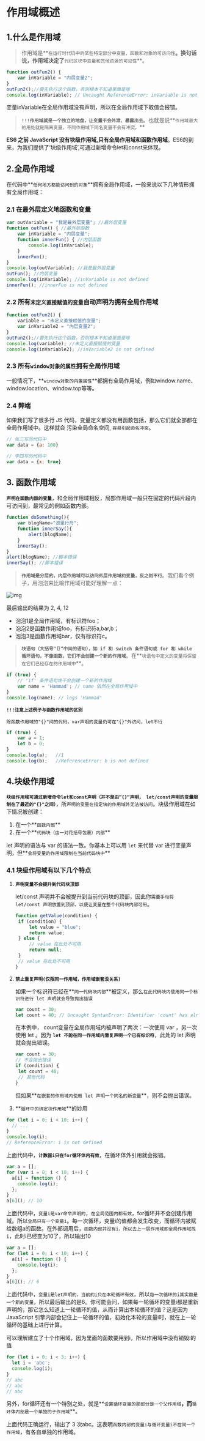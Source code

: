 # 作用域概述

## 1.什么是作用域

>  作用域是**`在运行时代码中的某些特定部分中变量，函数和对象的可访问性`**。换句话说，作用域决定了**`代码区块中变量和其他资源的可见性`**。

``` javascript
function outFun2() {
    var inVariable = "内层变量2";
}
outFun2();//要先执行这个函数，否则根本不知道里面是啥
console.log(inVariable); // Uncaught ReferenceError: inVariable is not defined
```

变量inVariable在全局作用域没有声明，所以在全局作用域下取值会报错。

> **`!!!作用域就是一个独立的地盘，让变量不会外泄、暴露出去`**。也就是说**`作用域最大的用处就是隔离变量，不同作用域下同名变量不会有冲突。`**

**ES6 之前 JavaScript 没有块级作用域,只有全局作用域和函数作用域**。ES6的到来，为我们提供了‘块级作用域’,可通过新增命令let和const来体现。



## 2.全局作用域

在代码中**`任何地方都能访问到的对象`**拥有全局作用域，一般来说以下几种情形拥有全局作用域：

### 2.1 在最外层定义地函数和变量

``` javascript
var outVariable = "我是最外层变量"; //最外层变量
function outFun() { //最外层函数
    var inVariable = "内层变量";
    function innerFun() { //内层函数
        console.log(inVariable);
    }
    innerFun();
}
console.log(outVariable); //我是最外层变量
outFun(); //内层变量
console.log(inVariable); //inVariable is not defined
innerFun(); //innerFun is not defined
```

### 2.2 所有`末定义直接赋值的变量`自动声明为拥有全局作用域

``` javascript
function outFun2() {
    variable = "未定义直接赋值的变量";
    var inVariable2 = "内层变量2";
}
outFun2();//要先执行这个函数，否则根本不知道里面是啥
console.log(variable); //未定义直接赋值的变量
console.log(inVariable2); //inVariable2 is not defined
```

### 2.3 所有`window对象的属性`拥有全局作用域

一般情况下，**`window对象的内置属性`**都拥有全局作用域，例如window.name、window.location、window.top等等。



### 2.4 弊端

如果我们写了很多行 JS 代码，变量定义都没有用函数包括，那么它们就全部都在全局作用域中。这样就会 污染全局命名空间, `容易引起命名冲突`。

``` javascript
// 张三写的代码中
var data = {a: 100}

// 李四写的代码中
var data = {x: true}
```



## 3. 函数作用域

**`声明在函数内部的变量`**，和全局作用域相反，局部作用域一般只在固定的代码片段内可访问到，最常见的例如函数内部。

``` javascript
function doSomething(){
    var blogName="浪里行舟";
    function innerSay(){
        alert(blogName);
    }
    innerSay();
}
alert(blogName); //脚本错误
innerSay(); //脚本错误
```



> **`作用域是分层的，内层作用域可以访问外层作用域的变量，反之则不行`**。我们看个例子，用泡泡来比喻作用域可能好理解一点：

![img](https://segmentfault.com/img/remote/1460000018513153?w=461&h=294)

最后输出的结果为 2, 4, 12

- 泡泡1是全局作用域，有标识符foo；
- 泡泡2是函数作用域foo，有标识符a,bar,b；
- 泡泡3是函数作用域bar，仅有标识符c。



> **`块语句（大括号“｛｝”中间的语句），如 if 和 switch 条件语句或 for 和 while 循环语句，不像函数，它们不会创建一个新的作用域`**。在**`块语句中定义的变量将保留在它们已经存在的作用域中`**。

``` javascript
if (true) {
    // 'if' 条件语句块不会创建一个新的作用域
    var name = 'Hammad'; // name 依然在全局作用域中
}
console.log(name); // logs 'Hammad'
```

**`!!!注意上述例子与函数作用域的区别`**

`除函数作用域的"{}"间的代码，var声明的变量仍可在"{}"外访问，let不行`

``` javascript
if (true) {
    var a = 1;
    let b = 0;
}
console.log(a);   //1
console.log(b);   //ReferenceError: b is not defined
```



## 4.块级作用域

**`块级作用域可通过新增命令let和const声明（并不是由”{}“声明， let/const声明的变量限制在了最近的"{}"之间）`**，所`声明的变量在指定块的作用域外无法被访问`。块级作用域在如下情况被创建：

1. 在一个**`函数内部`**
2. 在一个**`代码块（由一对花括号包裹）内部`**

let 声明的语法与 var 的语法一致。你基本上可以用 `let` 来代替 var 进行变量声明，但**`会将变量的作用域限制在当前代码块中`**

### 4.1 块级作用域有以下几个特点

1. **`声明变量不会提升到代码块顶部`**

   let/const 声明并不会被提升到当前代码块的顶部，因此你`需要手动将 let/const 声明放置到顶部，以便让变量在整个代码块内部可用`。

   ``` javascript
   function getValue(condition) {
   	if (condition) {
   		let value = "blue";
   		return value;
   	} else {
   		// value 在此处不可用
   		return null;
   	}
   	// value 在此处不可用
   }
   ```

   

2. **`禁止重复声明(仅限同一作用域，作用域嵌套没关系)`**

   如果一个标识符已经在**`同一代码块内部`**被定义，那么`在此代码块内使用同一个标识符进行 let 声明就会导致抛出错误`

   ``` javascript
   var count = 30;
   let count = 40; // Uncaught SyntaxError: Identifier 'count' has already been declared
   ```

   在本例中， count变量在全局作用域内被声明了两次：一次使用 var ，另一次使用 let 。因为 **`let 不能在同一作用域内重复声明一个已有标识符`**，此处的 let 声明就会抛出错误。

   

   ``` javascript
   var count = 30;
   // 不会抛出错误
   if (condition) {
   	let count = 40;
   	// 其他代码
   }
   ```

   但如果**`在嵌套的作用域内使用 let 声明一个同名的新变量`**，则不会抛出错误。

   

3. **`循环中的绑定块作用域`**的妙用

``` javascript
for (let i = 0; i < 10; i++) {
  // ...
}
console.log(i);
// ReferenceError: i is not defined
```

上面代码中，**`计数器i只在for循环体内有效`**，在循环体外引用就会报错。



``` javascript
var a = [];
for (var i = 0; i < 10; i++) {
  a[i] = function () {
    console.log(i);
  };
}
a[6](); // 10
```

上面代码中，`变量i是var命令声明的`，`在全局范围内都有效`，for循环并不会创建作用域。所以`全局只有一个变量i`。每一次循环，变量i的值都会发生改变，而循环内被赋给数组a的函数。在外部调用后，`函数内部并没有i，所以去上一层作用域即全局作用域找i`，此时i已经变为10了，所以输出10



``` javascript
var a = [];
for (let i = 0; i < 10; i++) {
  a[i] = function () {
    console.log(i);
  };
}
a[6](); // 6
```

上面代码中，`变量i是let声明的，当前的i只在本轮循环有效`，所以`每一次循环的i其实都是一个新的变量`，所以最后输出的是6。你可能会问，如果每一轮循环的变量i都是重新声明的，那它怎么知道上一轮循环的值，从而计算出本轮循环的值？这是因为 JavaScript 引擎内部会记住上一轮循环的值，初始化本轮的变量i时，就在上一轮循环的基础上进行计算。

可以理解建立了十个作用域，因为里面的函数要用到i，所以作用域中没有销毁i的值



``` javascript
for (let i = 0; i < 3; i++) {
  let i = 'abc';
  console.log(i);
}
// abc
// abc
// abc
```

另外，for循环还有一个特别之处，就是**`设置循环变量的那部分是一个父作用域`**，而**`循环体内部是一个单独的子作用域`**。

上面代码正确运行，输出了 3 次abc。这表明`函数内部的变量i与循环变量i不在同一个作用域`，有各自单独的作用域。